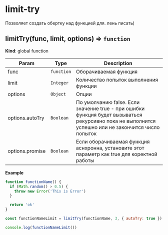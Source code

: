 # limit-try
Позволяет создать обертку над функцией для. лень писать)

<a name="limitTry"></a>

## limitTry(func, limit, options) ⇒ <code>function</code>
**Kind**: global function  

| Param | Type | Description |
| --- | --- | --- |
| func | <code>function</code> | Оборачиваемая функция |
| limit | <code>Integer</code> | Количество попыток выполнения функции |
| options | <code>Object</code> | Опции |
| options.autoTry | <code>Boolean</code> | По умолчанию false. Если значение true - при ошибки функция будет вызываться рекурсивно пока не выполнится успешно или не закончится число попыток |
| options.promise | <code>Boolean</code> | Если оборачиваемая функция аснхронна, установите этот параметр как true для коректной работы |

**Example**  
```js
function functionName() {
  if (Math.random() > 0.5) {
    throw new Error('This is Error')
  }

  return 'ok'
}

const functionNameLimit = limitTry(functionName, 3, { autoTry: true })

console.log(functionNameLimit())
```
